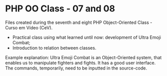 # PHP OO Class - 07 and 08
Files created during the seventh and eight PHP Object-Oriented Class - Curso em Vídeo (CeV).

- Practical class using what learned until now: development of Ultra Emoji Combat;
- Introduction to relation between classes.

Example explanation: Ultra Emoji Combat is an Object-Oriented system, that enables us to manipulate fighters and fights.
It has a good user interface. The commands, temporarily, need to be inputted in the source-code.
